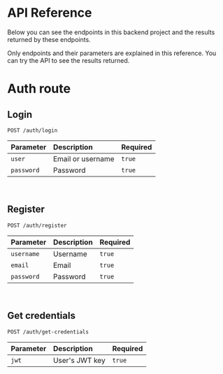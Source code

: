 # API Reference

Below you can see the endpoints in this backend project and the results returned by these endpoints.

Only endpoints and their parameters are explained in this reference. You can try the API to see the results returned.

# Auth route

## Login

```http
POST /auth/login
```

| Parameter  | Description       | Required |
| :--------- | :---------------- | :------- |
| `user`     | Email or username | `true`   |
| `password` | Password          | `true`   |

<br>

## Register

```http
POST /auth/register
```

| Parameter  | Description | Required |
| :--------- | :---------- | :------- |
| `username` | Username    | `true`   |
| `email`    | Email       | `true`   |
| `password` | Password    | `true`   |

<br>

## Get credentials

```http
POST /auth/get-credentials
```

| Parameter | Description    | Required |
| :-------- | :------------- | :------- |
| `jwt`     | User's JWT key | `true`   |
